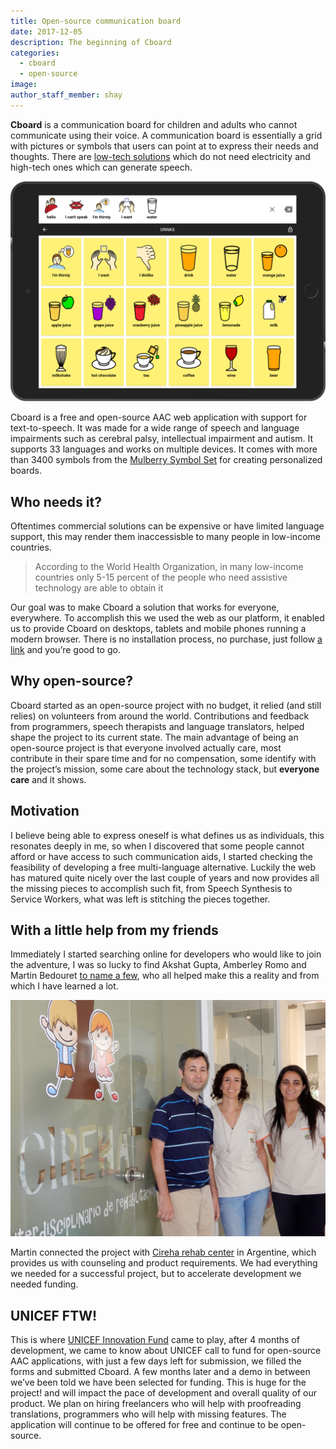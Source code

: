 ```yaml
---
title: Open-source communication board
date: 2017-12-05
description: The beginning of Cboard
categories:
  - cboard
  - open-source
image: 
author_staff_member: shay
---
```

**Cboard** is a communication board for children and adults who cannot communicate using their voice. A communication board is essentially a grid with pictures or symbols that users can point at to express their needs and thoughts. There are [low-tech solutions](https://www.youtube.com/watch?v=mnyv8h6J4rc) which do not need electricity and high-tech ones which can generate speech.

[![Cboard](/images/app/water-ipad-english.png)](https://shayc.github.io/cboard)

Cboard is a free and open-source AAC web application with support for text-to-speech. It was made for a wide range of speech and language impairments such as cerebral palsy, intellectual impairment and autism. It supports 33 languages and works on multiple devices. It comes with more than 3400 symbols from the [Mulberry Symbol Set](http://straight-street.com/) for creating personalized boards.

## Who needs it?

Oftentimes commercial solutions can be expensive or have limited language support, this may render them inaccessisble to many people in low-income countries.

> According to the World Health Organization, in many low-income countries only 5-15 percent of the people who need assistive technology are able to obtain it

Our goal was to make Cboard a solution that works for everyone, everywhere.
To accomplish this we used the web as our platform, it enabled us to provide Cboard on desktops, tablets and mobile phones running a modern browser. There is no installation process, no purchase, just follow [a link](https://shayc.github.io/cboard/) and you’re good to go.

## Why open-source?

Cboard started as an open-source project with no budget, it relied (and still relies) on volunteers from around the world. Contributions and feedback from programmers, speech therapists and language translators, helped shape the project to its current state. The main advantage of being an open-source project is that everyone involved actually care, most contribute in their spare time and for no compensation, some identify with the project’s mission, some care about the technology stack, but **everyone care** and it shows.

## Motivation

I believe being able to express oneself is what defines us as individuals, this resonates deeply in me, so when I discovered that some people cannot afford or have access to such communication aids, I started checking the feasibility of developing a free multi-language alternative. Luckily the web has matured quite nicely over the last couple of years and now provides all the missing pieces to accomplish such fit, from Speech Synthesis to Service Workers, what was left is stitching the pieces together.

## With a little help from my friends

Immediately I started searching online for developers who would like to join the adventure, I was so lucky to find Akshat Gupta, Amberley Romo and Martin Bedouret [to name a few](https://github.com/shayc/cboard/graphs/contributors), who all helped make this a reality and from which I have learned a lot.

![Cireha](/images/cireha-group-outside.jpg)

Martin connected the project with [Cireha rehab center](http://www.cireha.com.ar/index.asp) in Argentine, which provides us with counseling and product requirements. We had everything we needed for a successful project, but to accelerate development we needed funding.

## UNICEF FTW!

This is where [UNICEF Innovation Fund](https://unicefinnovationfund.org/) came to play, after 4 months of development, we came to know about UNICEF call to fund for open-source AAC applications, with just a few days left for submission, we filled the forms and submitted Cboard. A few months later and a demo in between we’ve been told we have been selected for funding. This is huge for the project! and will impact the pace of development and overall quality of our product. We plan on hiring freelancers who will help with proofreading translations, programmers who will help with missing features. The application will continue to be offered for free and continue to be open-source.